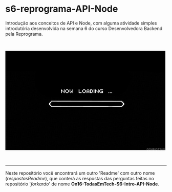 # s6-reprograma-API-Node

Introdução aos conceitos de API e Node, com alguma atividade simples introdutória desenvolvida na semana 6 do curso Desenvolvedora Backend pela Reprograma.

<br>

![](loading.gif)

<br>

------
Neste repositório você encontrará um  outro 'Readme' com outro nome (*respostasReadme*), que conterá as respostas das perguntas feitas no repositório '*forkardo*' de nome **On16-TodasEmTech-S6-Intro-API-Node**.
